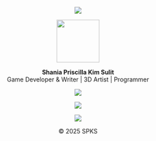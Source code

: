 <p align="center">
  <img src="https://readme-typing-svg.herokuapp.com?font=JetBrains+Mono&size=22&duration=2000&pause=2000&color=F7F7F7&center=true&vCenter=true&multiline=true&width=600&height=50&lines=Kreatives+Chaos+mit+System." />
</p>

<p align="center">
  <img src="https://media3.giphy.com/media/v1.Y2lkPTc5MGI3NjExenJsY3Rka3lsNm9tbHNnOHhuZmtsdmJvZnk3bnU4N3dleWZqdDk0bCZlcD12MV9pbnRlcm5hbF9naWZfYnlfaWQmY3Q9Zw/Gf7d41FiSGBJIgLwnd/giphy.gif" height="100px"/>
</p>

<p align="center">
  <strong>Shania Priscilla Kim Sulit</strong>  
  <br>  
  Game Developer & Writer | 3D Artist | Programmer  
</p>

<p align="center">
  <img src="https://readme-typing-svg.herokuapp.com?font=JetBrains+Mono&size=22&duration=2000&pause=2000&color=F7F7F7&center=true&vCenter=true&width=600&height=50&lines=─────────────────────o-o─────────────────────">
</p>

<p align="center">
  <img src="https://skillicons.dev/icons?i=unity,godot,blender,cs,cpp,python,js,php,mysql,figma&theme=dark" />
</p>

<p align="center">
  <img src="https://readme-typing-svg.herokuapp.com?font=JetBrains+Mono&size=22&duration=2000&pause=2000&color=F7F7F7&center=true&vCenter=true&width=600&height=50&lines=─────────────────────o-o─────────────────────">
</p>

<p align="center">© 2025 SPKS</p>

